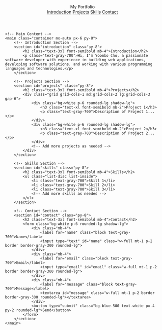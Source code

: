 <html lang="en">

<head>
    <meta charset="UTF-8">
    <meta name="viewport" content="width=device-width, initial-scale=1.0">
    <title>My Portfolio</title>
    <link href="https://cdn.jsdelivr.net/npm/tailwindcss@2.2.19/dist/tailwind.min.css" rel="stylesheet">
</head>

<body class="bg-gray-100 text-gray-900">
    <!-- Header -->
    <header class="bg-white shadow">
        <div class="container mx-auto px-6 py-3">
            <div class="flex items-center justify-between">
                <div class="text-xl font-semibold text-gray-700">My Portfolio</div>
                <nav class="flex space-x-4">
                    <a href="#introduction" class="text-gray-600 hover:text-gray-800">Introduction</a>
                    <a href="#projects" class="text-gray-600 hover:text-gray-800">Projects</a>
                    <a href="#skills" class="text-gray-600 hover:text-gray-800">Skills</a>
                    <a href="#contact" class="text-gray-600 hover:text-gray-800">Contact</a>
                </nav>
            </div>
        </div>
    </header>

    <!-- Main Content -->
    <main class="container mx-auto px-6 py-8">
        <!-- Introduction Section -->
        <section id="introduction" class="py-8">
            <h2 class="text-3xl font-semibold mb-4">Introduction</h2>
            <p class="text-gray-700">Hi, I'm Yoonbo Cho, a passionate software developer with experience in building web applications, developing software solutions, and working with various programming languages and technologies.</p>
        </section>

        <!-- Projects Section -->
        <section id="projects" class="py-8">
            <h2 class="text-3xl font-semibold mb-4">Projects</h2>
            <div class="grid grid-cols-1 md:grid-cols-2 lg:grid-cols-3 gap-6">
                <div class="bg-white p-6 rounded-lg shadow-lg">
                    <h3 class="text-xl font-semibold mb-2">Project 1</h3>
                    <p class="text-gray-700">Description of Project 1...</p>
                </div>
                <div class="bg-white p-6 rounded-lg shadow-lg">
                    <h3 class="text-xl font-semibold mb-2">Project 2</h3>
                    <p class="text-gray-700">Description of Project 2...</p>
                </div>
                <!-- Add more projects as needed -->
            </div>
        </section>

        <!-- Skills Section -->
        <section id="skills" class="py-8">
            <h2 class="text-3xl font-semibold mb-4">Skills</h2>
            <ul class="list-disc list-inside">
                <li class="text-gray-700">Skill 1</li>
                <li class="text-gray-700">Skill 2</li>
                <li class="text-gray-700">Skill 3</li>
                <!-- Add more skills as needed -->
            </ul>
        </section>

        <!-- Contact Section -->
        <section id="contact" class="py-8">
            <h2 class="text-3xl font-semibold mb-4">Contact</h2>
            <form class="bg-white p-6 rounded-lg shadow-lg">
                <div class="mb-4">
                    <label for="name" class="block text-gray-700">Name</label>
                    <input type="text" id="name" class="w-full mt-1 p-2 border border-gray-300 rounded-lg">
                </div>
                <div class="mb-4">
                    <label for="email" class="block text-gray-700">Email</label>
                    <input type="email" id="email" class="w-full mt-1 p-2 border border-gray-300 rounded-lg">
                </div>
                <div class="mb-4">
                    <label for="message" class="block text-gray-700">Message</label>
                    <textarea id="message" class="w-full mt-1 p-2 border border-gray-300 rounded-lg"></textarea>
                </div>
                <button type="submit" class="bg-blue-500 text-white px-4 py-2 rounded-lg">Send</button>
            </form>
        </section>
    </main>
</body>

</html>
